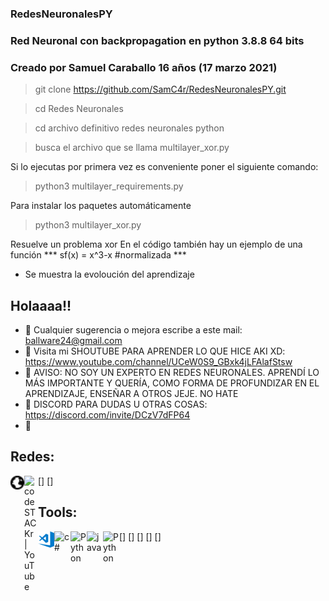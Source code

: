 
### RedesNeuronalesPY

### Red Neuronal con backpropagation en python 3.8.8 64 bits
### Creado por Samuel Caraballo 16 años (17 marzo 2021)

> git clone https://github.com/SamC4r/RedesNeuronalesPY.git

> cd Redes Neuronales

> cd archivo definitivo redes neuronales python

> busca el archivo que se llama multilayer_xor.py

Si lo ejecutas por primera vez es conveniente poner el siguiente comando:

> python3 multilayer_requirements.py

Para instalar los paquetes automáticamente

> python3 multilayer_xor.py

Resuelve un problema xor
En el código también hay un ejemplo de una función 
*** sf(x) = x^3-x #normalizada ***

- Se muestra la evoloución del aprendizaje






## Holaaaa!!

- 🔭 Cualquier sugerencia o mejora escribe a este mail: ballware24@gmail.com
- 🌱 Visita mi SHOUTUBE PARA APRENDER LO QUE HICE AKI XD: https://www.youtube.com/channel/UCeW0S9_GBxk4jLFAlafStsw
- 👯 AVISO: NO SOY UN EXPERTO EN REDES NEURONALES. APRENDÍ LO MÁS IMPORTANTE Y QUERÍA, COMO FORMA DE PROFUNDIZAR EN EL APRENDIZAJE, ENSEÑAR A OTROS JEJE. NO HATE 
- 🥅 DISCORD PARA DUDAS U OTRAS COSAS: https://discord.com/invite/DCzV7dFP64
- 🏀 

## Redes:

[<img align="left" alt="codeSTACKr.com" width="22px" src="https://raw.githubusercontent.com/iconic/open-iconic/master/svg/globe.svg" />]
[<img align="left" alt="codeSTACKr | YouTube" width="22px" src="https://cdn.jsdelivr.net/npm/simple-icons@v3/icons/youtube.svg" />]


[youtube]: https://www.youtube.com/channel/UCeW0S9_GBxk4jLFAlafStsw
[discord]: https://discord.com/invite/DCzV7dFP64



## Tools:

[<img align="left" alt="Visual Studio Code" width="26px" src="https://raw.githubusercontent.com/github/explore/80688e429a7d4ef2fca1e82350fe8e3517d3494d/topics/visual-studio-code/visual-studio-code.png" />]
[<img align="left" alt="c#" width="26px" src="https://seeklogo.com/images/C/c-sharp-c-logo-02F17714BA-seeklogo.com.png" />]
[<img align="left" alt="Python" width="26px" src="https://upload.wikimedia.org/wikipedia/commons/thumb/c/c3/Python-logo-notext.svg/768px-Python-logo-notext.svg.png" />]
[<img align="left" alt="java" width="26px" src="https://cdn.worldvectorlogo.com/logos/java.svg" />]
[<img align="left" alt="Python" width="26px" src="https://i.pinimg.com/originals/f2/43/4c/f2434c3a2df5758d16d5d7cf5ed8d130.jpg" />]






